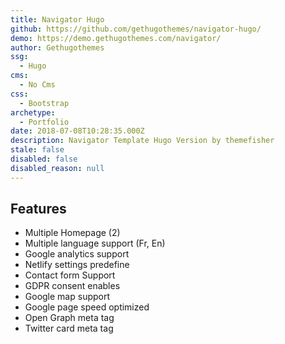 ```yaml
---
title: Navigator Hugo
github: https://github.com/gethugothemes/navigator-hugo/
demo: https://demo.gethugothemes.com/navigator/
author: Gethugothemes
ssg:
  - Hugo
cms:
  - No Cms
css:
  - Bootstrap
archetype:
  - Portfolio
date: 2018-07-08T10:28:35.000Z
description: Navigator Template Hugo Version by themefisher
stale: false
disabled: false
disabled_reason: null
---
```


## Features

- Multiple Homepage (2)
- Multiple language support (Fr, En)
- Google analytics support
- Netlify settings predefine
- Contact form Support
- GDPR consent enables
- Google map support
- Google page speed optimized
- Open Graph meta tag
- Twitter card meta tag
